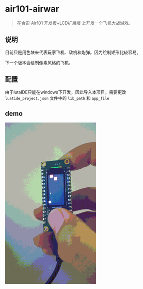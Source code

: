 # air101-airwar

> 在合宙 Air101 开发板+LCD扩展版 上开发一个飞机大战游戏。

## 说明

目前只是用色块来代表玩家飞机、敌机和炮弹。因为绘制矩形比较容易。

下一个版本会绘制像素风格的飞机。

## 配置

由于lutaIDE只能在windows下开发，因此导入本项目，需要更改`luatide_project.json` 文件中的 `lib_path` 和 `app_file`

## demo

![](demo.gif)